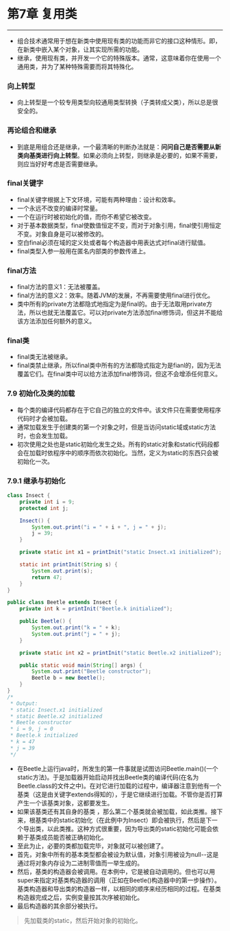 # 第7章 复用类

---
- 组合技术通常用于想在新类中使用现有类的功能而非它的接口这种情形。即，在新类中嵌入某个对象，让其实现所需的功能。
- 继承，使用现有类，并开发一个它的特殊版本。通常，这意味着你在使用一个通用类，并为了某种特殊需要而将其特殊化。

### 向上转型
- 向上转型是一个较专用类型向较通用类型转换（子类转成父类），所以总是很安全的。

### 再论组合和继承
- 到底是用组合还是继承，一个最清晰的判断办法就是：**问问自己是否需要从新类向基类进行向上转型**。如果必须向上转型，则继承是必要的，如果不需要，则应当好好考虑是否需要继承。

### final关键字
- final关键字根据上下文环境，可能有两种理由：设计和效率。
- 一个永远不改变的编译时常量。
- 一个在运行时被初始化的值，而你不希望它被改变。
- 对于基本数据类型，final使数值恒定不变，而对于对象引用，final使引用恒定不变。对象自身是可以被修改的。
- 空白final必须在域的定义处或者每个构造器中用表达式对final进行赋值。
- final类型入参一般用在匿名内部类的参数传递上。

### final方法
- final方法的意义1：无法被覆盖。
- final方法的意义2：效率。随着JVM的发展，不再需要使用final进行优化。
- 类中所有的private方法都隐式地指定为是final的。由于无法取用private方法，所以也就无法覆盖它。可以对private方法添加final修饰词，但这并不能给该方法添加任何额外的意义。

### final类
- final类无法被继承。
- final类禁止继承，所以final类中所有的方法都隐式指定为是fianl的，因为无法覆盖它们。在final类中可以给方法添加final修饰词，但这不会增添任何意义。

### 7.9 初始化及类的加载
- 每个类的编译代码都存在于它自己的独立的文件中。该文件只在需要使用程序代码时才会被加载。
- 通常加载发生于创建类的第一个对象之时，但是当访问static域或static方法时，也会发生加载。
- 初次使用之处也是static初始化发生之处。所有的static对象和static代码段都会在加载时依程序中的顺序而依次初始化。当然，定义为static的东西只会被初始化一次。

### 7.9.1 继承与初始化
```java
class Insect {
	private int i = 9;
	protected int j;

	Insect() {
		System.out.print("i = " + i + ", j = " + j);
		j = 39;
	}

	private static int x1 = printInit("static Insect.x1 initialized");

	static int printInit(String s) {
		System.out.print(s);
		return 47;
	}
}

public class Beetle extends Insect {
	private int k = printInit("Beetle.k initialized");

	public Beetle() {
		System.out.print("k = " + k);
		System.out.print("j = " + j);
	}

	private static int x2 = printInit("static Beetle.x2 initialized");

	public static void main(String[] args) {
		System.out.print("Beetle constructor");
		Beetle b = new Beetle();
	}
}
/*
 * Output: 
 * static Insect.x1 initialized 
 * static Beetle.x2 initialized 
 * Beetle constructor 
 * i = 9, j = 0 
 * Beetle.k initialized 
 * k = 47 
 * j = 39
 */
```
- 在Beetle上运行java时，所发生的第一件事就是试图访问Beetle.main()(一个static方法)。于是加载器开始启动并找出Beetle类的编译代码(在名为Beetle.class的文件之中)。在对它进行加载的过程中，编译器注意到他有一个基类（这是由关键字extends得知的），于是它继续进行加载。不管你是否打算产生一个该基类对象，这都要发生。
- 如果该基类还有其自身的基类 ，那么第二个基类就会被加载，如此类推。接下来，根基类中的static初始化（在此例中为Insect）即会被执行，然后是下一个导出类，以此类推。这种方式很重要，因为导出类的static初始化可能会依赖于基类成员能否被正确初始化。
- 至此为止，必要的类都加载完毕，对象就可以被创建了。
- 首先，对象中所有的基本类型都会被设为默认值，对象引用被设为null--这是通过将对象内存设为二进制零值而一举生成的。
- 然后，基类的构造器会被调用。在本例中，它是被自动调用的。但也可以用super来指定对基类构造器的调用（正如在Beetle()构造器中的第一步操作）。基类构造器和导出类的构造器一样，以相同的顺序来经历相同的过程。在基类构造器完成之后，实例变量按其次序被初始化。
- 最后构造器的其余部分被执行。

> 先加载类的static，然后开始对象的初始化。
